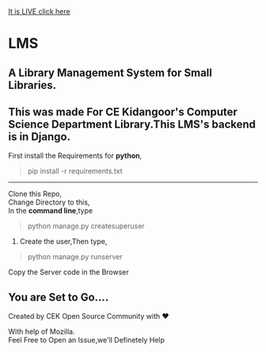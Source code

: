 [It is LIVE click here](https://athulca.pythonanywhere.com)
# LMS
## A Library Management System for Small Libraries.
This was made For CE Kidangoor's Computer Science Department Library.This LMS's backend is in Django.
-------------
First install the Requirements for **python**,

>pip install -r requirements.txt
----------  
Clone this Repo,  
Change Directory to this,  
In the **command line**,type  
>python manage.py createsuperuser  

1. Create the user,Then type,  

>python manage.py runserver   

Copy the Server code in the Browser
## You are Set to Go....

Created by CEK Open Source Community with :heart:   


With help of Mozilla.    
Feel Free to Open an Issue,we'll Definetely Help

